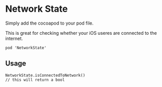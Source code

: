 # Network State

Simply add the cocoapod to your pod file.

This is great for checking whether your iOS useres are connected to the internet.

```
pod 'NetworkState'
```

## Usage

```
NetworkState.isConnectedToNetwork()
// this will return a bool
```
